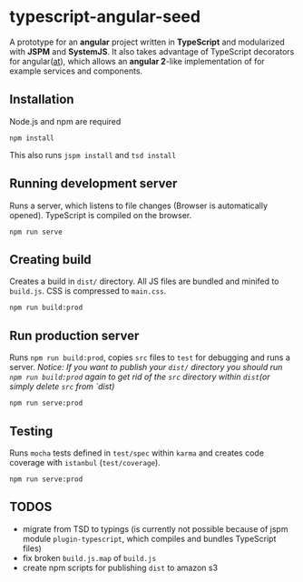 # typescript-angular-seed

A prototype for an **angular** project written in **TypeScript** and modularized with **JSPM** and **SystemJS**. 
It also takes advantage of TypeScript decorators for angular([at](https://github.com/RobinBuschmann/angular-typescript)), 
which allows an **angular 2**-like implementation of for example services and components.

## Installation

Node.js and npm are required

````shell
npm install
````
This also runs `jspm install` and `tsd install`

## Running development server
Runs a server, which listens to file changes (Browser is automatically opened). TypeScript is compiled on the browser.

````shell
npm run serve
````

## Creating build

Creates a build in `dist/` directory. All JS files are bundled  and minifed to `build.js`. CSS is compressed to `main.css`.

````shell
npm run build:prod
````

## Run production server

Runs `npm run build:prod`, copies `src` files to `test` for debugging and runs a server. *Notice: If you want to publish your `dist/` directory you should run `npm run build:prod` again to get rid of the `src` directory within `dist`(or simply delete `src` from `dist)*

````shell
npm run serve:prod
````

## Testing

Runs `mocha` tests defined in `test/spec` within `karma` and creates code coverage with `istanbul` (`test/coverage`).

````shell
npm run serve:prod
````

  
## TODOS

  - migrate from TSD to typings (is currently not possible because of jspm module `plugin-typescript`, which compiles and bundles TypeScript files)
  - fix broken `build.js.map` of `build.js`
  - create npm scripts for publishing `dist` to amazon s3

